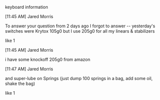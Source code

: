   keyboard information

[11:45 AM] Jared Morris

To answer your question from 2 days ago I forgot to answer -- yesterday's switches were Krytox 105g0 but I use 205g0 for all my linears & stabilizers

like 1

  

[11:45 AM] Jared Morris

i have some knockoff 205g0 from amazon

  

[11:47 AM] Jared Morris

and super-lube on Springs (just dump 100 springs in a bag, add some oil, shake the bag)

like 1


